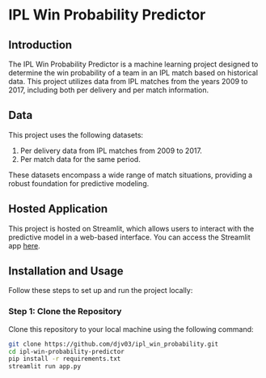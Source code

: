 # IPL Win Probability Predictor

## Introduction
The IPL Win Probability Predictor is a machine learning project designed to determine the win probability of a team in an IPL match based on historical data. This project utilizes data from IPL matches from the years 2009 to 2017, including both per delivery and per match information.

## Data
This project uses the following datasets:
1. Per delivery data from IPL matches from 2009 to 2017.
2. Per match data for the same period.

These datasets encompass a wide range of match situations, providing a robust foundation for predictive modeling.

## Hosted Application
This project is hosted on Streamlit, which allows users to interact with the predictive model in a web-based interface. You can access the Streamlit app [here](https://iplwinningpredictor.streamlit.app/).

## Installation and Usage
Follow these steps to set up and run the project locally:

### Step 1: Clone the Repository
Clone this repository to your local machine using the following command:
```bash
git clone https://github.com/djv03/ipl_win_probability.git
cd ipl-win-probability-predictor
pip install -r requirements.txt
streamlit run app.py

